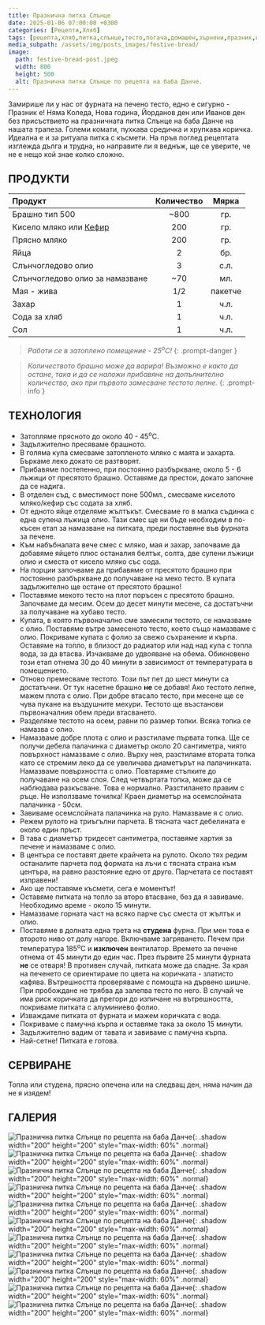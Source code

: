 ```yaml
---
title: Празнична питка Слънце
date: 2025-01-06 07:00:00 +0300
categories: [Рецепти,Хляб]
tags: [рецепта,хляб,питка,слънце,тесто,погача,домашен,зърнени,празник,коледа]     # TAG names should always be lowercase
media_subpath: /assets/img/posts_images/festive-bread/
image:
  path: festive-bread-post.jpeg
  width: 800
  height: 500
  alt: Празнична питка Слънце по рецепта на баба Данче.
---
```


Замирише ли у нас от фурната на печено тесто, едно е сигурно - Празник е! Няма Коледа, Нова година, Йорданов ден или Иванов ден без присъствието на празничната питка Слънце на баба Данче на нашата трапеза. Големи комати, пухкава средичка и хрупкава коричка. Идеална е и за ритуала питка с късмети. На пръв поглед рецептата изглежда дълга и трудна, но направите ли я веднъж, ще се уверите, че не е нещо кой знае колко сложно.

## **ПРОДУКТИ**

| Продукт                    |Количество  |Мярка   |
|:---------------------------|:----------:|:------:|
|Брашно тип 500              |~800        |гр.     |
|Кисело мляко или [Кефир](https://dedomaco.github.io/posts/%D0%9A%D0%B5%D1%84%D0%B8%D1%80/) |200         |гр.     |
|Прясно мляко                |200         |гр.     |
|Яйца                        |2           |бр.     |
|Слънчогледово олио          |3           |с.л.    |
|Слънчогледово олио за намазване |~70     |мл.     |
|Мая - жива                  |1/2         |пакетче |
|Захар                       |1           |ч.л.    |
|Сода за хляб                |1           |ч.л.    |
|Сол                         |1           |ч.л.    |

> *Работи се в затоплено помещение - 25<sup>o</sup>C!*
{: .prompt-danger }

> *Количеството брашно може да варира! Възможно е както да остане, така и да се наложи прибавяне на допълнително количество, ако при първото замесване тестото лепне.*
{: .prompt-info }

## **ТЕХНОЛОГИЯ**

- Затопляме прясното до около 40 - 45<sup>o</sup>C.
- Задължително пресяваме брашното.
- В голяма купа смесваме затопленото мляко с маята и захарта. Бъркаме леко докато се разтворят.
- Прибавяме постепенно, при постоянно разбъркване, около 5 - 6 лъжици от пресятото брашно. Оставяме да престои, докато започне да се надига.
- В отделен съд, с вместимост поне 500мл., смесваме киселото мляко/кефир със содата за хляб.
- От едното яйце отделяме жълтъкът. Смесваме го в малка съдинка с една супена лъжица олио. Тази смес ще ни бъде необходим в по-късен етап за намазване на питката, преди поставяне във фурната за печене.
- Към набъбналата вече смес с мляко, мая и захар, започваме да добавяме яйцето плюс останалия белтък, солта, две супени лъжици олио и сместа от кисело мляко със сода.
- На порции започваме да прибавяме от пресятото брашно при постоянно разбъркване до получаване на меко тесто. В купата задължително ще остане от пресятото брашно!
- Поставяме мекото тесто на плот поръсен с пресятото брашно. Започваме да месим. Осем до десет минути месене, са достатъчни за получаване на хубаво тесто.
- Купата, в която първоначално сме замесили тестото, се намазваме с олио. Поставяме вътре замесеното тесто, което също намазваме с олио. Покриваме купата с фолио за свежо съхранение и кърпа. Оставяме на топло, в близост до радиатор или над над купа с топла вода, за да втасва. Изчакваме до удвояване на обема. Обикновено този етап отнема 30 до 40 минути в зависимост от температурата в помещението.
- Отново премесваме тестото. Този път пет до шест минути са достатъчни. От тук насетне брашно **не** се добавя! Ако тестото лепне, мажем плота с олио. При добре втасало тесто, при месене ще се чува пукане на въздушните мехури. Тестото ще възстанови първоначалния обем преди втасването.
- Разделяме тестото на осем, равни по размер топки. Всяка топка се намазва с олио.
- Намазваме добре плота с олио и разстиламе първата топка. Ще се получи дебела палачинка с диаметър около 20 сантиметра, чиято повърхност намазваме с олио. Върху нея, разстиламе втората топка като се стремим леко да се увеличава диаметърът на палачинката. Намазваме повърхността с олио. Повтаряме стъпките до получаване на осем слоя. След четвъртата топка, може да се наблюдава разкъсване. Това е нормално. Разстилането правим с ръце. Не използваме точилка! Краен диаметър на осемслойната палачинка - 50см.
- Завиваме осемслойната палачинка на руло. Намазваме я с олио.
- Режем рулото на триъгълни парчета. В тясната част дебелината е около един пръст.
- В тава с диаметър тридесет сантиметра, поставяме хартия за печене и намазваме с олио.
- В центъра се поставят двете крайчета на рулото. Около тях редим останалите парчета под формата на лъчи с тясната страна към центъра, на равно разстояние едно от друго. Парчетата се поставят изправени!
- Ако ще поставяме късмети, сега е моментът!
- Оставяме питката на топло за второ втасване, без да я завиваме. Необходимо време - около 15 минути.
- Намазваме горната част на всяко парче със сместа от жълтък и олио.
- Поставяме в долната една трета на **студена** фурна. При мен това е второто ниво от долу нагоре. Включваме загряването. Печем при температура 185<sup>o</sup>C и **изключен** вентилатор. Времето за печене отнема от 45 минути до един час. През първите 25 минути фурната **не** се отваря! В противен случай, питката може да спадне. За края на печенето се ориентираме по цвета на коричката - златисто кафява. Вътрешността проверяваме с помощта на дървено шишче. При пробождане не трябва да залепва тесто по него. В случай че има риск коричката да прегори до изпичане на вътрешността, покриваме питката с алуминиево фолио.
- Изваждаме питката от фурната и мажем коричката с вода.
- Покриваме с памучна кърпа и оставяме така за около 15 минути.
- Задължително вадим от тавата и завиваме с памучна кърпа.
- Най-сетне! Питката е готова. 

## **СЕРВИРАНЕ**

Топла или студена, прясно опечена или на следващ ден, няма начин да не я изядем!

## **ГАЛЕРИЯ**

![Празнична питка Слънце по рецепта на баба Данче](festive-bread-01.jpg){: .shadow width="200" height="200" style="max-width: 60%" .normal}
![Празнична питка Слънце по рецепта на баба Данче](festive-bread-02.jpg){: .shadow width="200" height="200" style="max-width: 60%" .normal}
![Празнична питка Слънце по рецепта на баба Данче](festive-bread-03.jpg){: .shadow width="200" height="200" style="max-width: 60%" .normal}
![Празнична питка Слънце по рецепта на баба Данче](festive-bread-04.jpg){: .shadow width="200" height="200" style="max-width: 60%" .normal}
![Празнична питка Слънце по рецепта на баба Данче](festive-bread-05.jpg){: .shadow width="200" height="200" style="max-width: 60%" .normal}
![Празнична питка Слънце по рецепта на баба Данче](festive-bread-06.jpg){: .shadow width="200" height="200" style="max-width: 60%" .normal}
![Празнична питка Слънце по рецепта на баба Данче](festive-bread-07.jpg){: .shadow width="200" height="200" style="max-width: 60%" .normal}
![Празнична питка Слънце по рецепта на баба Данче](festive-bread-08.jpg){: .shadow width="200" height="200" style="max-width: 60%" .normal}
![Празнична питка Слънце по рецепта на баба Данче](festive-bread-09.jpg){: .shadow width="200" height="200" style="max-width: 60%" .normal}
![Празнична питка Слънце по рецепта на баба Данче](festive-bread-10.jpg){: .shadow width="200" height="200" style="max-width: 60%" .normal}
![Празнична питка Слънце по рецепта на баба Данче](festive-bread-11.jpg){: .shadow width="200" height="200" style="max-width: 60%" .normal}
